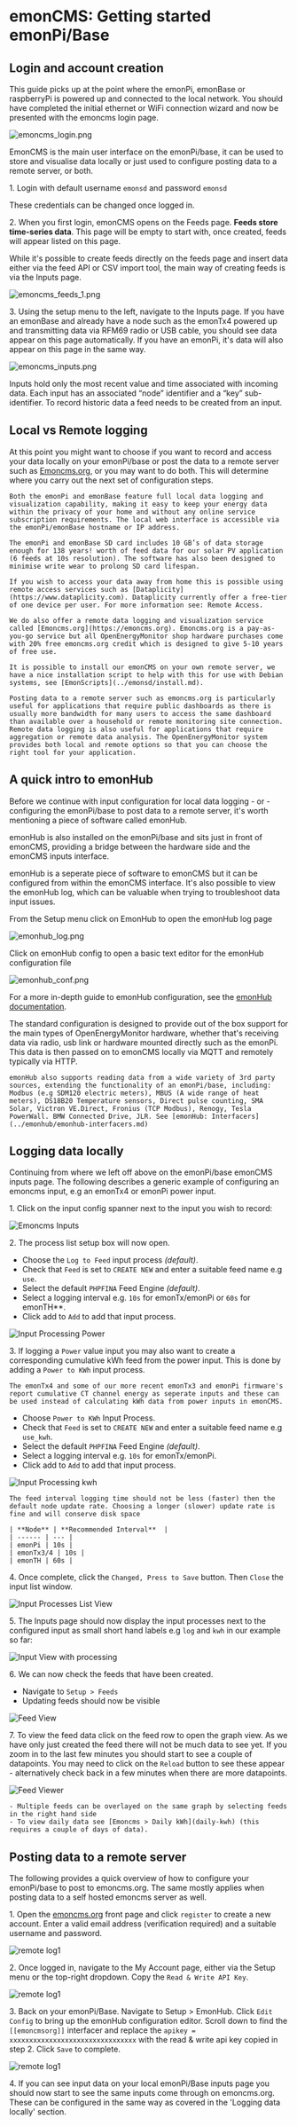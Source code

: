 # emonCMS: Getting started emonPi/Base

## Login and account creation

This guide picks up at the point where the emonPi, emonBase or raspberryPi is powered up and connected to the local network. You should have completed the initial ethernet or WiFi connection wizard and now be presented with the emoncms login page.

![emoncms_login.png](img/emoncms_login.png)

EmonCMS is the main user interface on the emonPi/base, it can be used to store and visualise data locally or just used to configure posting data to a remote server, or both.

1\. Login with default username `emonsd` and password `emonsd`

These credentials can be changed once logged in.

2\. When you first login, emonCMS opens on the Feeds page. **Feeds store time-series data**. This page will be empty to start with, once created, feeds will appear listed on this page. 

While it's possible to create feeds directly on the feeds page and insert data either via the feed API or CSV import tool, the main way of creating feeds is via the Inputs page. 

![emoncms_feeds_1.png](img/emoncms_feeds_1.png)

3\. Using the setup menu to the left, navigate to the Inputs page. If you have an emonBase and already have a node such as the emonTx4 powered up and transmitting data via RFM69 radio or USB cable, you should see data appear on this page automatically. If you have an emonPi, it's data will also appear on this page in the same way.

![emoncms_inputs.png](img/emoncms_inputs.png)

Inputs hold only the most recent value and time associated with incoming data. Each input has an associated “node” identifier and a “key” sub-identifier. To record historic data a feed needs to be created from an input.

## Local vs Remote logging

At this point you might want to choose if you want to record and access your data locally on your emonPi/base or post the data to a remote server such as [Emoncms.org](https://emoncms.org), or you may want to do both. This will determine where you carry out the next set of configuration steps.

```{admonition} Local vs Remote logging
Both the emonPi and emonBase feature full local data logging and visualization capability, making it easy to keep your energy data within the privacy of your home and without any online service subscription requirements. The local web interface is accessible via the emonPi/emonBase hostname or IP address.

The emonPi and emonBase SD card includes 10 GB’s of data storage enough for 138 years! worth of feed data for our solar PV application (6 feeds at 10s resolution). The software has also been designed to minimise write wear to prolong SD card lifespan.

If you wish to access your data away from home this is possible using remote access services such as [Dataplicity](https://www.dataplicity.com). Dataplicity currently offer a free-tier of one device per user. For more information see: Remote Access.

We do also offer a remote data logging and visualization service called [Emoncms.org](https://emoncms.org). Emoncms.org is a pay-as-you-go service but all OpenEnergyMonitor shop hardware purchases come with 20% free emoncms.org credit which is designed to give 5-10 years of free use.

It is possible to install our emonCMS on your own remote server, we have a nice installation script to help with this for use with Debian systems, see [EmonScripts](../emonsd/install.md).

Posting data to a remote server such as emoncms.org is particularly useful for applications that require public dashboards as there is usually more bandwidth for many users to access the same dashboard than available over a household or remote monitoring site connection. Remote data logging is also useful for applications that require aggregation or remote data analysis. The OpenEnergyMonitor system provides both local and remote options so that you can choose the right tool for your application.
```

## A quick intro to emonHub

Before we continue with input configuration for local data logging - or - configuring the emonPi/base to post data to a remote server, it's worth mentioning a piece of software called emonHub.

emonHub is also installed on the emonPi/base and sits just in front of emonCMS, providing a bridge between the hardware side and the emonCMS inputs interface.

emonHub is a seperate piece of software to emonCMS but it can be configured from within the emonCMS interface. It's also possible to view the emonHub log, which can be valuable when trying to troubleshoot data input issues.

From the Setup menu click on EmonHub to open the emonHub log page

![emonhub_log.png](img/emonhub_log.png)

Click on emonHub config to open a basic text editor for the emonHub configuration file

![emonhub_conf.png](img/emonhub_conf.png)

For a more in-depth guide to emonHub configuration, see the [emonHub documentation](../emonhub/overview.md).

The standard configuration is designed to provide out of the box support for the main types of OpenEnergyMonitor hardware, whether that's receiving data via radio, usb link or hardware mounted directly such as the emonPi. This data is then passed on to emonCMS locally via MQTT and remotely typically via HTTP.

```{tip}
emonHub also supports reading data from a wide variety of 3rd party sources, extending the functionality of an emonPi/base, including: Modbus (e.g SDM120 electric meters), MBUS (A wide range of heat meters), DS18B20 Temperature sensors, Direct pulse counting, SMA Solar, Victron VE.Direct, Fronius (TCP Modbus), Renogy, Tesla PowerWall. BMW Connected Drive, JLR. See [emonHub: Interfacers](../emonhub/emonhub-interfacers.md)
```

## Logging data locally

Continuing from where we left off above on the emonPi/base emonCMS inputs page. The following describes a generic example of configuring an emoncms input, e.g an emonTx4 or emonPi power input. 

1\. Click on the input config spanner next to the input you wish to record:

![Emoncms Inputs](img/local-log1.png)

2\. The process list setup box will now open.

- Choose the `Log to Feed` input process *(default)*.
- Check that `Feed` is set to `CREATE NEW` and enter a suitable feed name e.g `use`.
- Select the default `PHPFINA` Feed Engine *(default)*.
- Select a logging interval e.g. `10s` for emonTx/emonPi or `60s` for emonTH**.
- Click add to `Add` to add that input process.

![Input Processing Power](img/local-log2.png)

3\. If logging a `Power` value input you may also want to create a corresponding cumulative kWh feed from the power input. This is done by adding a `Power to KWh` input process.

```{note}
The emonTx4 and some of our more recent emonTx3 and emonPi firmware's report cumulative CT channel energy as seperate inputs and these can be used instead of calculating kWh data from power inputs in emonCMS.
```

- Choose `Power to KWh` Input Process.
- Check that `Feed` is set to `CREATE NEW` and enter a suitable feed name e.g `use_kwh`.
- Select the default `PHPFINA` Feed Engine *(default)*.
- Select a logging interval e.g. `10s` for emonTx/emonPi.
- Click add to `Add` to add that input process.

![Input Processing kwh](img/local-log3.png)

```{note}
The feed interval logging time should not be less (faster) then the default node update rate. Choosing a longer (slower) update rate is fine and will conserve disk space

| **Node** | **Recommended Interval**  |
| ------ | --- |
| emonPi | 10s |
| emonTx3/4 | 10s |
| emonTH | 60s |

```



4\. Once complete, click the `Changed, Press to Save` button. Then `Close` the input list window.

![Input Processes List View](img/local-log4.png)

5\. The Inputs page should now display the input processes next to the configured input as small short hand labels e.g `log` and `kwh` in our example so far:

![Input View with processing](img/local-log5.png)

6\. We can now check the feeds that have been created.

- Navigate to `Setup > Feeds`
- Updating feeds should now be visible

![Feed View](img/local-log6.png)

7\. To view the feed data click on the feed row to open the graph view. As we have only just created the feed there will not be much data to see yet. If you zoom in to the last few minutes you should start to see a couple of datapoints. You may need to click on the `Reload` button to see these appear - alternatively check back in a few minutes when there are more datapoints.

![Feed Viewer](img/data-viewer.png)

```{tip}
- Multiple feeds can be overlayed on the same graph by selecting feeds in the right hand side
- To view daily data see [Emoncms > Daily kWh](daily-kwh) (this requires a couple of days of data).
```

<!--
Using standard feed names such as `use`, `use_kwh`, `solar`, `solar_kwh` `import` and `import_kwh` (**case sensitive**) will automate the setup of MyElectric, MySolar PV and Android app dashboards. See [Setup > Dashboards](/emoncms/dashboards) and [Home Energy](/applications/home-energy) and [Solar PV](/applications/solar-pv) applications pages for more info.
-->

## Posting data to a remote server

The following provides a quick overview of how to configure your emonPi/base to post to emoncms.org. The same mostly applies when posting data to a self hosted emoncms server as well.

1\. Open the [emoncms.org](https://emoncms.org) front page and click `register` to create a new account. Enter a valid email address (verification required) and a suitable username and password.

![remote log1](img/emoncmsorg.png)

2\. Once logged in, navigate to the My Account page, either via the Setup menu or the top-right dropdown. Copy the `Read & Write API Key`.

![remote log1](img/emoncmsorg_apikey.png)

3\. Back on your emonPi/Base. Navigate to Setup > EmonHub. Click `Edit Config` to bring up the emonHub configuration editor. Scroll down to find the `[[emoncmsorg]]` interfacer and replace the `apikey = xxxxxxxxxxxxxxxxxxxxxxxxxxxxxxxx` with the read & write api key copied in step 2.
Click `Save` to complete.

![remote log1](img/remote-log1.png)

4\. If you can see input data on your local emonPi/Base inputs page you should now start to see the same inputs come through on emoncms.org. These can be configured in the same way as covered in the 'Logging data locally' section.
